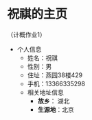# 祝祺的主页
（计概作业1）
 - 个人信息
   - 姓名：祝祺
   - 性别：男
   - 住址：燕园38楼429
   - 手机：13366335298
   - 相关地址信息
     - **故乡**： 湖北
     - **生源地**：北京
